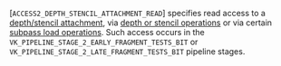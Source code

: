 [`ACCESS2_DEPTH_STENCIL_ATTACHMENT_READ`] specifies read
access to a [depth/stencil attachment](https://www.khronos.org/registry/vulkan/specs/1.3-extensions/html/vkspec.html#renderpass), via
[depth or stencil operations](https://www.khronos.org/registry/vulkan/specs/1.3-extensions/html/vkspec.html#fragops-ds-state) or via certain
[subpass load operations](https://www.khronos.org/registry/vulkan/specs/1.3-extensions/html/vkspec.html#renderpass-load-store-ops).
Such access occurs in the
`VK_PIPELINE_STAGE_2_EARLY_FRAGMENT_TESTS_BIT` or
`VK_PIPELINE_STAGE_2_LATE_FRAGMENT_TESTS_BIT` pipeline stages.
